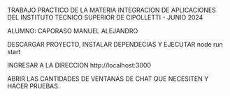 TRABAJO PRACTICO DE LA MATERIA INTEGRACION DE APLICACIONES DEL INSTITUTO TECNICO SUPERIOR DE CIPOLLETTI - JUNIO 2024

ALUMNO: CAPORASO MANUEL ALEJANDRO

DESCARGAR PROYECTO, INSTALAR DEPENDECIAS Y EJECUTAR node run start

INGRESAR A LA DIRECCION http://localhost:3000

ABRIR LAS CANTIDADES DE VENTANAS DE CHAT QUE NECESITEN Y HACER PRUEBAS.
